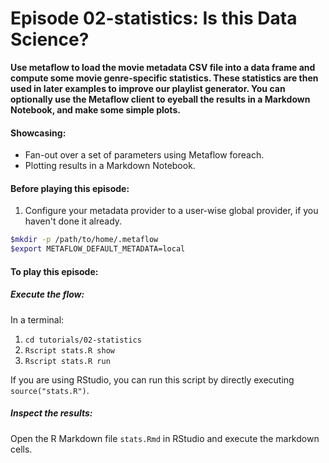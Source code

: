 # Episode 02-statistics: Is this Data Science?

**Use metaflow to load the movie metadata CSV file into a data frame and compute some movie genre-specific statistics. These statistics are then used in
later examples to improve our playlist generator. You can optionally use the
Metaflow client to eyeball the results in a Markdown Notebook, and make some simple
plots.**

#### Showcasing:
- Fan-out over a set of parameters using Metaflow foreach.
- Plotting results in a Markdown Notebook.

#### Before playing this episode:
1. Configure your metadata provider to a user-wise global provider, if you haven't done it already. 
```bash
$mkdir -p /path/to/home/.metaflow
$export METAFLOW_DEFAULT_METADATA=local
```

#### To play this episode:
##### Execute the flow:
In a terminal:
1. ```cd tutorials/02-statistics```
2. ```Rscript stats.R show```
3. ```Rscript stats.R run```

If you are using RStudio, you can run this script by directly executing `source("stats.R")`.

##### Inspect the results:
Open the R Markdown file ```stats.Rmd``` in RStudio and execute the markdown cells.